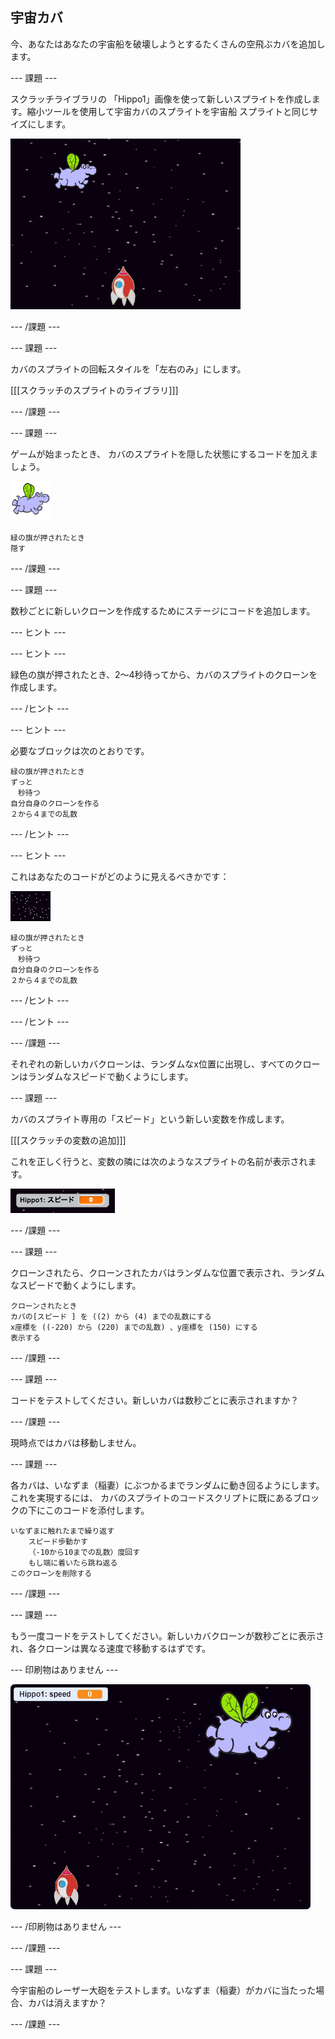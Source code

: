 ## 宇宙カバ

今、あなたはあなたの宇宙船を破壊しようとするたくさんの空飛ぶカバを追加します。

\--- 課題 \---

スクラッチライブラリの 「Hippo1」画像を使って新しいスプライトを作成します。縮小ツールを使用して宇宙カバのスプライトを宇宙船 スプライトと同じサイズにします。

![スクリーンショット](images/invaders-hippo.png)

\--- /課題 \---

\--- 課題 \---

カバのスプライトの回転スタイルを「左右のみ」にします。

[[[スクラッチのスプライトのライブラリ]]]

\--- /課題 \---

\--- 課題 \---

ゲームが始まったとき、 カバのスプライトを隠した状態にするコードを加えましょう。

![カバスプライト](images/hippo-sprite.png)

```blocks3
緑の旗が押されたとき
隠す
```

\--- /課題 \---

\--- 課題 \---

数秒ごとに新しいクローンを作成するためにステージにコードを追加します。

\--- ヒント \---

\--- ヒント \---

緑色の旗が押されたとき、2〜4秒待ってから、カバのスプライトのクローンを作成します。

\--- /ヒント \---

\--- ヒント \---

必要なブロックは次のとおりです。

```blocks3
緑の旗が押されたとき
ずっと
　秒待つ
自分自身のクローンを作る
２から４までの乱数
```

\--- /ヒント \---

\--- ヒント \---

これはあなたのコードがどのように見えるべきかです：

![ステージのスプライト](images/stage-sprite.png)

```blocks3
緑の旗が押されたとき
ずっと
　秒待つ
自分自身のクローンを作る
２から４までの乱数
```

\--- /ヒント \---

\--- /ヒント \---

\--- /課題 \---

それぞれの新しいカバクローンは、ランダムなx位置に出現し、すべてのクローンはランダムなスピードで動くようにします。

\--- 課題 \---

カバのスプライト専用の「スピード」という新しい変数を作成します。

[[[スクラッチの変数の追加]]]

これを正しく行うと、変数の隣には次のようなスプライトの名前が表示されます。

![スクリーンショット](images/invaders-var-test.png)

\--- /課題 \---

\--- 課題 \---

クローンされたら、クローンされたカバはランダムな位置で表示され、ランダムなスピードで動くようにします。

```blocks3
クローンされたとき
カバの[スピード ] を ((2) から (4) までの乱数にする
x座標を ((-220) から (220) までの乱数) 、y座標を (150) にする
表示する
```

\--- /課題 \---

\--- 課題 \---

コードをテストしてください。新しいカバは数秒ごとに表示されますか？

\--- /課題 \---

現時点ではカバは移動しません。

\--- 課題 \---

各カバは、いなずま（稲妻）にぶつかるまでランダムに動き回るようにします。これを実現するには、 カバのスプライトのコードスクリプトに既にあるブロックの下にこのコードを添付します。

```blocks3
いなずまに触れたまで繰り返す
    スピード歩動かす
    （-10から10までの乱数）度回す
    もし端に着いたら跳ね返る
このクローンを削除する
```

\--- /課題 \---

\--- 課題 \---

もう一度コードをテストしてください。新しいカバクローンが数秒ごとに表示され、各クローンは異なる速度で移動するはずです。

\--- 印刷物はありません \---

![スクリーンショット](images/hippo-clones.gif)

\--- /印刷物はありません \---

\--- /課題 \---

\--- 課題 \---

今宇宙船のレーザー大砲をテストします。いなずま（稲妻）がカバに当たった場合、カバは消えますか？

\--- /課題 \---